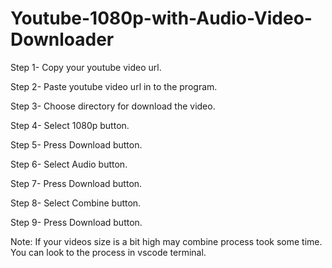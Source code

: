 # Youtube-1080p-with-Audio-Video-Downloader
Step 1- Copy your youtube video url.

Step 2- Paste youtube video url in to the program.

Step 3- Choose directory for download the video.

Step 4- Select 1080p button.

Step 5- Press Download button.

Step 6- Select Audio button.

Step 7- Press Download button.

Step 8- Select Combine button.

Step 9- Press Download button.

Note: If your videos size is a bit high may combine process took some time. 
You can look to the process in vscode terminal.
